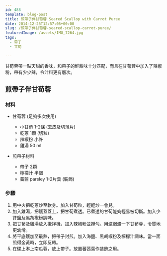 ```yaml
---
id: 488
template: blog-post
title: 煎帶子伴甘荀蓉 Seared Scallop with Carrot Puree
date: 2014-12-25T12:57:05+00:00
slug: /煎帶子伴甘荀蓉-seared-scallop-carrot-puree/
featuredImage: /assets/IMG_7264.jpg
tags:
  - 帶子
  - 甘荀

---
```

甘荀蓉帶一點天甜的香味，和帶子的鮮甜味十分匹配，而且在甘荀蓉中加入了辣椒粉，帶有少少辣，令汁料更有層次。

<!--more-->

## 煎帶子伴甘荀蓉

### 材料

* 甘荀蓉 (足夠多次使用)
  * 小甘荀 1-2條 (去皮及切薄片)
  * 乾蔥 1顆 (切粒)
  * 辣椒粉 小許
  * 雞湯 50 ml

* 煎帶子材料
  * 帶子 2顆
  * 檸檬汁 半個
  * 蕃茜 parsley 1-2片葉 (裝飾)

### 步驟

  1. 用中火把乾蔥炒至軟身。加入甘荀粒，輕輕炒一會兒。
  2. 加入雞湯，把鑊蓋蓋上，把甘荀煮透。已煮透的甘荀能夠輕易被切斷。加入少許鹽及黑胡椒粉調味。
  3. 把甘荀及雞湯放入攪拌機，加入辣椒粉並攪勻。用濾網濾一下甘荀蓉，令質地更幼滑。
  4. 將平底鑊加至最熱，把帶子封煎。加入海鹽、黑胡椒粉及檸檬汁調味。當一面煎得金黃時，立即反轉。
  5. 在碟上淋上南瓜蓉，放上帶子。放置蕃茜葉作裝飾之用。